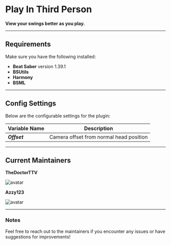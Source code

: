 # Play In Third Person
**View your swings better as you play.**

---

## Requirements
Make sure you have the following installed:
- **Beat Saber** version 1.39.1
- **BSUtils**
- **Harmony**
- **BSML**

---

## Config Settings
Below are the configurable settings for the plugin:

| **Variable Name** | **Description**                        |
|-------------------|----------------------------------------|
| ***Offset***      | Camera offset from normal head position |

---

## Current Maintainers

**TheDoctorTTV**  

![avatar](https://images.weserv.nl/?url=cdn.discordapp.com/avatars/624961413500108830/a_9f310e9c910a17ac38572b29fb518d66.webp&h=80&w=80&fit=cover&mask=circle&maxage=7d)

**Azzy123**

![avatar](https://images.weserv.nl/?url=cdn.discordapp.com/avatars/345351472936124417/2f9b4d5b9c750ff84fae1c6ec91a15e6.webp&h=80&w=80&fit=cover&mask=circle&maxage=7d)

---

### Notes
Feel free to reach out to the maintainers if you encounter any issues or have suggestions for improvements!
